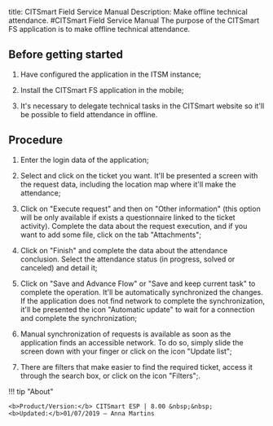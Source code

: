 title: CITSmart Field Service Manual
Description: Make offline technical attendance.
#CITSmart Field Service Manual
The purpose of the CITSmart FS application is to make offline technical attendance.

Before getting started
--------------------------

1.  Have configured the application in the ITSM instance;

2.  Install the CITSmart FS application in the mobile;

3.  It's necessary to delegate technical tasks in the CITSmart website so it'll
    be possible to field attendance in offline.

Procedure
-------------

1.  Enter the login data of the application;

2.  Select and click on the ticket you want. It'll be presented a screen with
    the request data, including the location map where it'll make the
    attendance;

3.  Click on "Execute request" and then on "Other information" (this option will
    be only available if exists a questionnaire linked to the ticket activity).
    Complete the data about the request execution, and if you want to add some
    file, click on the tab "Attachments";

4.  Click on "Finish" and complete the data about the attendance conclusion.
    Select the attendance status (in progress, solved or canceled) and detail
    it;

5.  Click on "Save and Advance Flow" or "Save and keep current task" to complete
    the operation. It'll be automatically synchronized the changes. If the
    application does not find network to complete the synchronization, it'll be
    presented the icon "Automatic update" to wait for a connection and complete the
    synchronization;

6.  Manual synchronization of requests is available as soon as the application
    finds an accessible network. To do so, simply slide the screen down with
    your finger or click on the icon "Update list";

7.  There are filters that make easier to find the required ticket, access it
    through the search box, or click on the icon "Filters";.

!!! tip "About"

    <b>Product/Version:</b> CITSmart ESP | 8.00 &nbsp;&nbsp;
    <b>Updated:</b>01/07/2019 – Anna Martins
